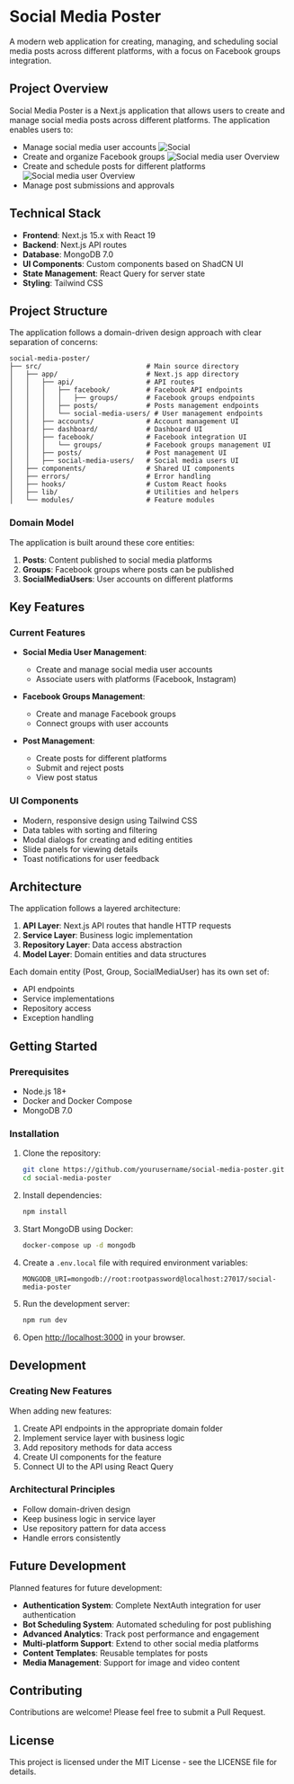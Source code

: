 # Social Media Poster

A modern web application for creating, managing, and scheduling social media posts across different platforms, with a focus on Facebook groups integration.

## Project Overview

Social Media Poster is a Next.js application that allows users to create and manage social media posts across different platforms. The application enables users to:

- Manage social media user accounts
![Social](public/screenshots/social-media-users-view.png)
- Create and organize Facebook groups
![Social media user Overview](public/screenshots/facebook-groups-details.png)
- Create and schedule posts for different platforms
![Social media user Overview](public/screenshots/post-details-view.png) 
- Manage post submissions and approvals

## Technical Stack

- **Frontend**: Next.js 15.x with React 19
- **Backend**: Next.js API routes
- **Database**: MongoDB 7.0
- **UI Components**: Custom components based on ShadCN UI
- **State Management**: React Query for server state
- **Styling**: Tailwind CSS

## Project Structure

The application follows a domain-driven design approach with clear separation of concerns:

```
social-media-poster/
├── src/                          # Main source directory
│   ├── app/                      # Next.js app directory
│   │   ├── api/                  # API routes
│   │   │   ├── facebook/         # Facebook API endpoints
│   │   │   │   ├── groups/       # Facebook groups endpoints
│   │   │   ├── posts/            # Posts management endpoints
│   │   │   └── social-media-users/ # User management endpoints
│   │   ├── accounts/             # Account management UI
│   │   ├── dashboard/            # Dashboard UI
│   │   ├── facebook/             # Facebook integration UI
│   │   │   └── groups/           # Facebook groups management UI
│   │   ├── posts/                # Post management UI
│   │   ├── social-media-users/   # Social media users UI
│   ├── components/               # Shared UI components
│   ├── errors/                   # Error handling
│   ├── hooks/                    # Custom React hooks
│   ├── lib/                      # Utilities and helpers
│   └── modules/                  # Feature modules
```

### Domain Model

The application is built around these core entities:

1. **Posts**: Content published to social media platforms
2. **Groups**: Facebook groups where posts can be published
3. **SocialMediaUsers**: User accounts on different platforms

## Key Features

### Current Features

- **Social Media User Management**:
  - Create and manage social media user accounts
  - Associate users with platforms (Facebook, Instagram)

- **Facebook Groups Management**:
  - Create and manage Facebook groups
  - Connect groups with user accounts

- **Post Management**:
  - Create posts for different platforms
  - Submit and reject posts
  - View post status

### UI Components

- Modern, responsive design using Tailwind CSS
- Data tables with sorting and filtering
- Modal dialogs for creating and editing entities
- Slide panels for viewing details
- Toast notifications for user feedback

## Architecture

The application follows a layered architecture:

1. **API Layer**: Next.js API routes that handle HTTP requests
2. **Service Layer**: Business logic implementation
3. **Repository Layer**: Data access abstraction
4. **Model Layer**: Domain entities and data structures

Each domain entity (Post, Group, SocialMediaUser) has its own set of:
- API endpoints
- Service implementations
- Repository access
- Exception handling

## Getting Started

### Prerequisites

- Node.js 18+ 
- Docker and Docker Compose
- MongoDB 7.0

### Installation

1. Clone the repository:
   ```bash
   git clone https://github.com/yourusername/social-media-poster.git
   cd social-media-poster
   ```

2. Install dependencies:
   ```bash
   npm install
   ```

3. Start MongoDB using Docker:
   ```bash
   docker-compose up -d mongodb
   ```

4. Create a `.env.local` file with required environment variables:
   ```
   MONGODB_URI=mongodb://root:rootpassword@localhost:27017/social-media-poster
   ```

5. Run the development server:
   ```bash
   npm run dev
   ```

6. Open [http://localhost:3000](http://localhost:3000) in your browser.

## Development

### Creating New Features

When adding new features:

1. Create API endpoints in the appropriate domain folder
2. Implement service layer with business logic
3. Add repository methods for data access
4. Create UI components for the feature
5. Connect UI to the API using React Query

### Architectural Principles

- Follow domain-driven design
- Keep business logic in service layer
- Use repository pattern for data access
- Handle errors consistently

## Future Development

Planned features for future development:

- **Authentication System**: Complete NextAuth integration for user authentication
- **Bot Scheduling System**: Automated scheduling for post publishing
- **Advanced Analytics**: Track post performance and engagement
- **Multi-platform Support**: Extend to other social media platforms
- **Content Templates**: Reusable templates for posts
- **Media Management**: Support for image and video content

## Contributing

Contributions are welcome! Please feel free to submit a Pull Request.

## License

This project is licensed under the MIT License - see the LICENSE file for details.
